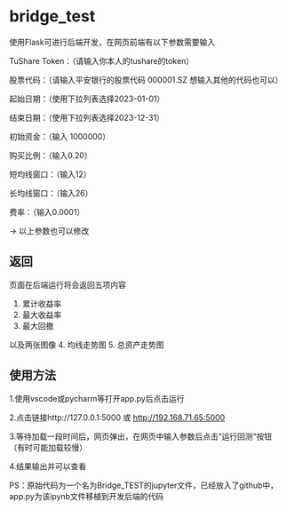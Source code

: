 # bridge_test

使用Flask可进行后端开发，在网页前端有以下参数需要输入

TuShare Token：（请输入你本人的tushare的token）

股票代码：（请输入平安银行的股票代码 000001.SZ     想输入其他的代码也可以）

起始日期：（使用下拉列表选择2023-01-01）

结束日期：（使用下拉列表选择2023-12-31）

初始资金：（输入 1000000）

购买比例：（输入0.20）

短均线窗口：（输入12）

长均线窗口：（输入26）

费率：（输入0.0001）


→ 以上参数也可以修改


## 返回

页面在后端运行将会返回五项内容
1. 累计收益率
2. 最大收益率
3. 最大回撤

以及两张图像
4. 均线走势图
5. 总资产走势图


## 使用方法

1.使用vscode或pycharm等打开app.py后点击运行

2.点击链接http://127.0.0.1:5000 或 http://192.168.71.65:5000

3.等待加载一段时间后，网页弹出，在网页中输入参数后点击”运行回测“按钮  （有时可能加载较慢）

4.结果输出并可以查看

PS：原始代码为一个名为Bridge_TEST的jupyter文件，已经放入了github中，app.py为该ipynb文件移植到开发后端的代码



